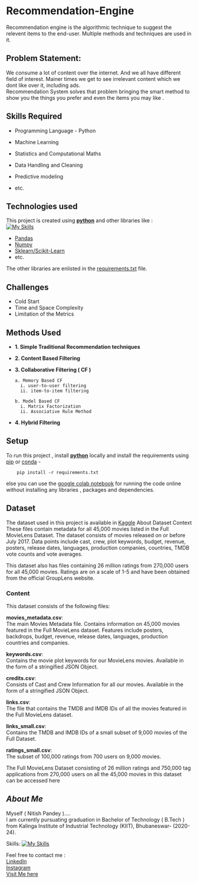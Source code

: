# Recommendation-Engine
Recommendation engine  is the algorithmic technique to suggest the relevent items to the end-user.
Multiple methods and techniques are used in it.

## Problem Statement:
We consume a lot of content over the internet. And we all have different field of interest. Mainer times we get to see irrelevant content which we dont like over it, including ads.  
Recommendation System solves that problem bringing the smart method to show you the things you prefer and even the items you may like .



## Skills Required

   * Programming Language - Python 

   * Machine Learning 

   * Statistics and Computational Maths
   
   * Data Handling and Cleaning

   * Predictive modeling

   * etc.


## Technologies used

This project is created using [**python**](https://www.python.org/) and other libraries like :  
[![My Skills](https://skills.thijs.gg/icons?i=py&theme=dark)](https://github.com/nitish-pandey/movie-Recommendation-system)

* [Pandas](https://pandas.pydata.org/)
* [Numpy](https://numpy.org/)
* [Sklearn/Scikit-Learn](https://scikit-learn.org/stable/#)
* etc.

The other libraries are enlisted in the [requirements.txt](requirements.txt) file.

## Challenges
  * Cold Start
  * Time and Space Complexity
  * Limitation of the Metrics

## Methods Used
  * **1. Simple Traditional Recommendation techniques**  
  * **2. Content Based Filtering**  
  * **3. Collaborative Filtering ( CF )**  
  
        a. Memory Based CF  
          i. user-to-user filtering 
          ii. item-to-item filtering
        
        b. Model Based CF  
          i. Matrix Factorization  
          ii. Associative Rule Method  
  * **4. Hybrid Filtering**

## Setup

 
To run this project , install [**python**](https://www.python.org/) locally and install the requirements using [pip](https://pypi.org/project/pip/) or [conda](https://docs.conda.io/en/latest/) -

```terminal
	pip install -r requirements.txt
```

else you can use the [google colab notebook](Spam_Classifier.ipynb) for running the code online without installing any libraries , packages and dependencies.


## Dataset


The dataset used in this project is available in [Kaggle](https://www.kaggle.com/datasets/rounakbanik/the-movies-dataset?select=movies_metadata.csv)
About Dataset
Context
These files contain metadata for all 45,000 movies listed in the Full MovieLens Dataset. The dataset consists of movies released on or before July 2017. Data points include cast, crew, plot keywords, budget, revenue, posters, release dates, languages, production companies, countries, TMDB vote counts and vote averages.

This dataset also has files containing 26 million ratings from 270,000 users for all 45,000 movies. Ratings are on a scale of 1-5 and have been obtained from the official GroupLens website.

### Content

This dataset consists of the following files:

**movies_metadata.csv**:  
The main Movies Metadata file. Contains information on 45,000 movies featured in the Full MovieLens dataset. Features include posters, backdrops, budget, revenue, release dates, languages, production countries and companies.

**keywords.csv**:   
Contains the movie plot keywords for our MovieLens movies. Available in the form of a stringified JSON Object.

**credits.csv**:   
Consists of Cast and Crew Information for all our movies. Available in the form of a stringified JSON Object.

**links.csv**:  
The file that contains the TMDB and IMDB IDs of all the movies featured in the Full MovieLens dataset.

**links_small.csv**:  
Contains the TMDB and IMDB IDs of a small subset of 9,000 movies of the Full Dataset.

**ratings_small.csv**:  
The subset of 100,000 ratings from 700 users on 9,000 movies.

The Full MovieLens Dataset consisting of 26 million ratings and 750,000 tag applications from 270,000 users on all the 45,000 movies in this dataset can be accessed here



## *About Me*

Myself ( Nitish Pandey )....  
I am currently pursuating graduation in Bachelor of Technology ( B.Tech ) from Kalinga Institute of Industrial Technology (KIIT), Bhubaneswar- (2020-24). 

Skills: [![My Skills](https://skills.thijs.gg/icons?i=python,c,java,mysql&theme=light)](https://skills.thijs.gg)  

Feel free to contact me :  
[LinkedIn](https://www.linkedin.com/in/nitish-pandey-250b84224/)  
[Instagram](https://www.instagram.com/_nitish__pandey/)  
[Visit Me here](https://nitishpandey.com.np)
